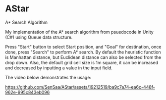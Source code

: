 # AStar
A* Search Algorithm

My implementation of the A* search algorithm from psuedocode in Unity (C#) using Queue data structure.

Press "Start" button to select Start position, and "Goal" for destination, once done, press "Search" to perform A* search.
By default the heuristic function is Manhattan distance, but Euclidean distance can also be selected from the drop down.
Also, the default grid cell size is 1m square, it can be increased and decreased by inputting a value in the input field.

The video below demonstrates the usage:


https://github.com/SenSaa/AStar/assets/19212519/ba9c7a74-ea6c-448f-962e-995c843eb096

